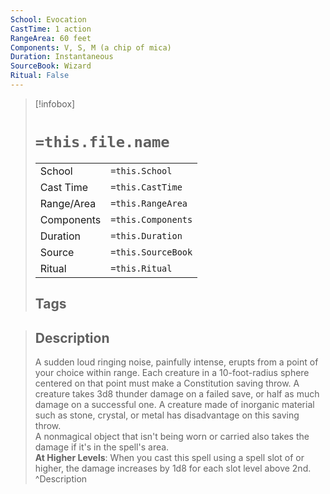 ```yaml
---
School: Evocation
CastTime: 1 action
RangeArea: 60 feet
Components: V, S, M (a chip of mica)
Duration: Instantaneous
SourceBook: Wizard
Ritual: False
---
```

> [!infobox]
>
> # `=this.file.name`
> |            |                    |
> | ---------- | ------------------ |
> | School     | `=this.School`     |
> | Cast Time  | `=this.CastTime`   |
> | Range/Area | `=this.RangeArea`  |
> | Components | `=this.Components` |
> | Duration   | `=this.Duration`   |
> | Source     | `=this.SourceBook` |
> | Ritual     | `=this.Ritual`     |
>## Tags
>

> ## Description
> A sudden loud ringing noise, painfully intense, erupts from a point of your choice within range. Each creature in a 10-foot-radius sphere centered on that point must make a Constitution saving throw. A creature takes 3d8 thunder damage on a failed save, or half as much damage on a successful one. A creature made of inorganic material such as stone, crystal, or metal has disadvantage on this saving throw.<br> A nonmagical object that isn't being worn or carried also takes the damage if it's in the spell's area.<br> <b>At Higher Levels</b>: When you cast this spell using a spell slot of or higher, the damage increases by 1d8 for each slot level above 2nd. 
> ^Description